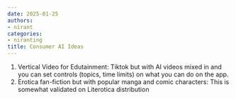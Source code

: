 ```yaml
---
date: 2025-01-25
authors:
- nirant
categories:
- niranting
title: Consumer AI Ideas
---
```


1. Vertical Video for Edutainment: Tiktok but with AI videos mixed in and you can set controls (topics, time limits) on what you can do on the app. 
2. Erotica fan-fiction but with popular manga and comic characters: This is somewhat validated on Literotica distribution